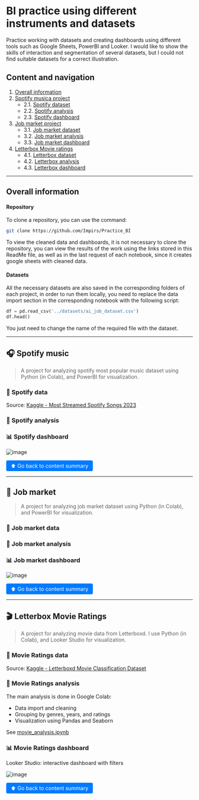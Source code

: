 # BI practice using different instruments and datasets

Practice working with datasets and creating dashboards using different tools such as Google Sheets, PowerBI and Looker.
I would like to show the skills of interaction and segmentation of several datasets, but I could not find suitable datasets for a correct illustration.

## Сontent and navigation

1. [Overall information](#overall-information)
2. [Spotify musica project](#-spotify-music)  
    - 2.1. [Spotify dataset](#-spotify-data)
    - 2.2. [Spotify analysis](#-spotify-analysis)
    - 2.3. [Spotify dashboard](#-spotify-dashboard)
3. [Job market project](#-job-market)
    - 3.1. [Job market dataset](#-job-market-data)
    - 3.2. [Job market analysis](#-job-market-analysis)
    - 3.3. [Job market dashboard](#-job-market-dashboard)
4. [Letterbox Movie ratings](#-letterbox-movie-ratings)
    - 4.1. [Letterbox dataset](#-movie-ratings-data)
    - 4.2. [Letterbox analysis](#-movie-ratings-analysis)
    - 4.3. [Letterbox dashboard](#-movie-ratings-dashboard)

---

## Overall information

#### Repository

To clone a repository, you can use the command:

```bash
git clone https://github.com/Impirs/Practice_BI
```

To view the cleaned data and dashboards, it is not necessary to clone the repository, you can view the results of the work using the links stored in this ReadMe file, as well as in the last request of each notebook, since it creates google sheets with cleaned data.

#### Datasets

All the necessary datasets are also saved in the corresponding folders of each project, in order to run them locally, you need to replace the data import section in the corresponding notebook with the following script:

```python
df = pd.read_csv('../datasets/ai_job_dataset.csv')
df.head()
```

You just need to change the name of the required file with the dataset.

---

## 🎧 Spotify music

> A project for analyzing spotify most popular music dataset using Python (in Colab), and PowerBI for visualization.

### 📂 Spotify data

Source: [Kaggle - Most Streamed Spotify Songs 2023](https://www.kaggle.com/datasets/nelgiriyewithana/top-spotify-songs-2023)

### 📓 Spotify analysis

### 📊 Spotify dashboard

![image]()

<a href="#сontent-and-navigation" style="
  display: inline-block;
  padding: 6px 12px;
  background-color: #007BFF;
  color: white;
  text-decoration: none;
  border-radius: 4px;
">⬆ Go back to content summary</a>

---

## 💼 Job market

> A project for analyzing job market dataset using Python (in Colab), and PowerBI for visualization.

### 📂 Job market data

### 📓 Job market analysis

### 📊 Job market dashboard

![image]()

<a href="#сontent-and-navigation" style="
  display: inline-block;
  padding: 6px 12px;
  background-color: #007BFF;
  color: white;
  text-decoration: none;
  border-radius: 4px;
">⬆ Go back to content summary</a>

---

## 🎬 Letterbox Movie Ratings

> A project for analyzing movie data from Letterboxd. I use Python (in Colab), and Looker Studio for visualization.

### 📂 Movie Ratings data

Source: [Kaggle - Letterboxd Movie Classification Dataset](https://www.kaggle.com/datasets/sahilislam007/letterbox-movie-classification-dataset)

### 📓 Movie Ratings analysis

The main analysis is done in Google Colab:

- Data import and cleaning
- Grouping by genres, years, and ratings
- Visualization using Pandas and Seaborn

See [movie_analysis.ipynb](notebook/movie_analysis.ipynb)

### 📊 Movie Ratings dashboard

Looker Studio: interactive dashboard with filters  

![image]()

<a href="#сontent-and-navigation" style="
  display: inline-block;
  padding: 6px 12px;
  background-color: #007BFF;
  color: white;
  text-decoration: none;
  border-radius: 4px;
">⬆ Go back to content summary</a>